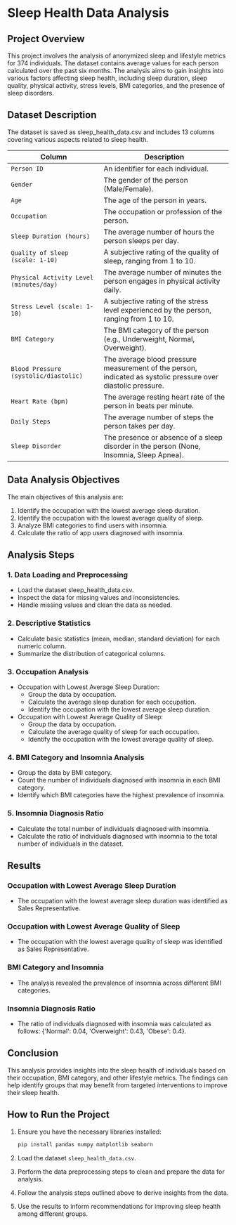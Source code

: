 # Sleep Health Data Analysis
## Project Overview
This project involves the analysis of anonymized sleep and lifestyle metrics for 374 individuals. The dataset contains average values for each person calculated over the past six months. The analysis aims to gain insights into various factors affecting sleep health, including sleep duration, sleep quality, physical activity, stress levels, BMI categories, and the presence of sleep disorders.

## Dataset Description
The dataset is saved as sleep_health_data.csv and includes 13 columns covering various aspects related to sleep health.

| Column | Description |
|---------|----------------------------------------|  
| `Person ID` | An identifier for each individual. |
| `Gender` | The gender of the person (Male/Female). |  
| `Age` | The age of the person in years. |
| `Occupation` | The occupation or profession of the person. |
| `Sleep Duration (hours)` | The average number of hours the person sleeps per day. |
| `Quality of Sleep (scale: 1-10)` | A subjective rating of the quality of sleep, ranging from 1 to 10. |
| `Physical Activity Level (minutes/day)` | The average number of minutes the person engages in physical activity daily. |  
| `Stress Level (scale: 1-10)` | A subjective rating of the stress level experienced by the person, ranging from 1 to 10. |
| `BMI Category` | The BMI category of the person (e.g., Underweight, Normal, Overweight). |
| `Blood Pressure (systolic/diastolic)` | The average blood pressure measurement of the person, indicated as systolic pressure over diastolic pressure. |
| `Heart Rate (bpm)` | The average resting heart rate of the person in beats per minute. |
| `Daily Steps` | The average number of steps the person takes per day. |
| `Sleep Disorder` | The presence or absence of a sleep disorder in the person (None, Insomnia, Sleep Apnea). |


## Data Analysis Objectives
The main objectives of this analysis are:
1. Identify the occupation with the lowest average sleep duration.
2. Identify the occupation with the lowest average quality of sleep.
3. Analyze BMI categories to find users with insomnia.
4. Calculate the ratio of app users diagnosed with insomnia.

## Analysis Steps
### 1. Data Loading and Preprocessing
- Load the dataset sleep_health_data.csv.
- Inspect the data for missing values and inconsistencies.
- Handle missing values and clean the data as needed.
### 2. Descriptive Statistics
- Calculate basic statistics (mean, median, standard deviation) for each numeric column.
- Summarize the distribution of categorical columns.
### 3. Occupation Analysis
- Occupation with Lowest Average Sleep Duration:
    - Group the data by occupation.
    - Calculate the average sleep duration for each occupation.
    - Identify the occupation with the lowest average sleep duration.   
- Occupation with Lowest Average Quality of Sleep:
    - Group the data by occupation.
    - Calculate the average quality of sleep for each occupation.
    - Identify the occupation with the lowest average quality of sleep.
### 4. BMI Category and Insomnia Analysis
- Group the data by BMI category.
- Count the number of individuals diagnosed with insomnia in each BMI category.
- Identify which BMI categories have the highest prevalence of insomnia.
### 5. Insomnia Diagnosis Ratio
- Calculate the total number of individuals diagnosed with insomnia.
- Calculate the ratio of individuals diagnosed with insomnia to the total number of individuals in the dataset.

## Results
### Occupation with Lowest Average Sleep Duration
- The occupation with the lowest average sleep duration was identified as Sales Representative.
### Occupation with Lowest Average Quality of Sleep
- The occupation with the lowest average quality of sleep was identified as Sales Representative.
### BMI Category and Insomnia
- The analysis revealed the prevalence of insomnia across different BMI categories.
### Insomnia Diagnosis Ratio
- The ratio of individuals diagnosed with insomnia was calculated as follows:
{'Normal': 0.04, 'Overweight': 0.43, 'Obese': 0.4}.

## Conclusion
This analysis provides insights into the sleep health of individuals based on their occupation, BMI category, and other lifestyle metrics. The findings can help identify groups that may benefit from targeted interventions to improve their sleep health.

## How to Run the Project

1. Ensure you have the necessary libraries installed:
    ```bash
    pip install pandas numpy matplotlib seaborn
    ```

2. Load the dataset `sleep_health_data.csv`.

3. Perform the data preprocessing steps to clean and prepare the data for analysis.

4. Follow the analysis steps outlined above to derive insights from the data.

5. Use the results to inform recommendations for improving sleep health among different groups.
